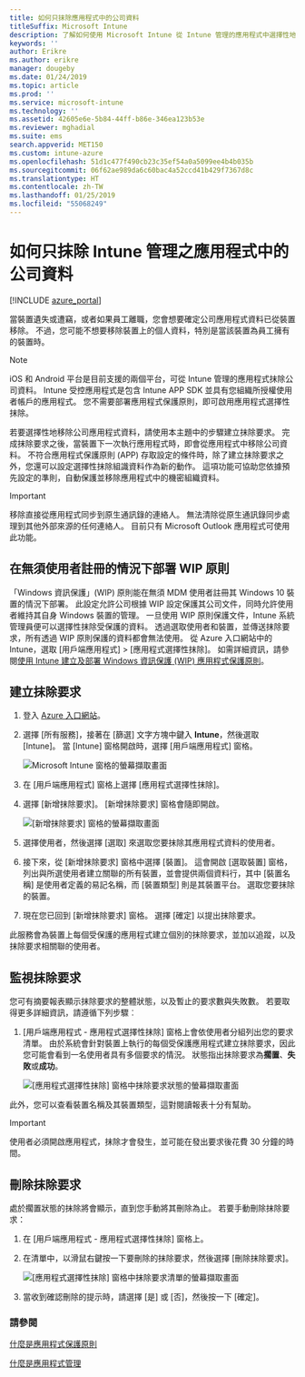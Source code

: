 ```yaml
---
title: 如何只抹除應用程式中的公司資料
titleSuffix: Microsoft Intune
description: 了解如何使用 Microsoft Intune 從 Intune 管理的應用程式中選擇性地抹除公司資料。
keywords: ''
author: Erikre
ms.author: erikre
manager: dougeby
ms.date: 01/24/2019
ms.topic: article
ms.prod: ''
ms.service: microsoft-intune
ms.technology: ''
ms.assetid: 42605e6e-5b84-44ff-b86e-346ea123b53e
ms.reviewer: mghadial
ms.suite: ems
search.appverid: MET150
ms.custom: intune-azure
ms.openlocfilehash: 51d1c477f490cb23c35ef54a0a5099ee4b4b035b
ms.sourcegitcommit: 06f62ae989da6c60bac4a52ccd41b429f7367d8c
ms.translationtype: HT
ms.contentlocale: zh-TW
ms.lasthandoff: 01/25/2019
ms.locfileid: "55068249"
---
```

# <a name="how-to-wipe-only-corporate-data-from-intune-managed-apps"></a>如何只抹除 Intune 管理之應用程式中的公司資料

[!INCLUDE [azure_portal](./includes/azure_portal.md)]

當裝置遺失或遭竊，或者如果員工離職，您會想要確定公司應用程式資料已從裝置移除。 不過，您可能不想要移除裝置上的個人資料，特別是當該裝置為員工擁有的裝置時。

>[!NOTE]
> iOS 和 Android 平台是目前支援的兩個平台，可從 Intune 管理的應用程式抹除公司資料。 Intune 受控應用程式是包含 Intune APP SDK 並具有您組織所授權使用者帳戶的應用程式。 您不需要部署應用程式保護原則，即可啟用應用程式選擇性抹除。

若要選擇性地移除公司應用程式資料，請使用本主題中的步驟建立抹除要求。 完成抹除要求之後，當裝置下一次執行應用程式時，即會從應用程式中移除公司資料。 不符合應用程式保護原則 (APP) 存取設定的條件時，除了建立抹除要求之外，您還可以設定選擇性抹除組識資料作為新的動作。 這項功能可協助您依據預先設定的準則，自動保護並移除應用程式中的機密組織資料。

>[!IMPORTANT]
> 移除直接從應用程式同步到原生通訊錄的連絡人。 無法清除從原生通訊錄同步處理到其他外部來源的任何連絡人。 目前只有 Microsoft Outlook 應用程式可使用此功能。

## <a name="deployed-wip-policies-without-user-enrollment"></a>在無須使用者註冊的情況下部署 WIP 原則
「Windows 資訊保護」(WIP) 原則能在無須 MDM 使用者註冊其 Windows 10 裝置的情況下部署。 此設定允許公司根據 WIP 設定保護其公司文件，同時允許使用者維持其自身 Windows 裝置的管理。 一旦使用 WIP 原則保護文件，Intune 系統管理員便可以選擇性抹除受保護的資料。 透過選取使用者和裝置，並傳送抹除要求，所有透過 WIP 原則保護的資料都會無法使用。 從 Azure 入口網站中的 Intune，選取 [用戶端應用程式] > [應用程式選擇性抹除]。 如需詳細資訊，請參閱[使用 Intune 建立及部署 Windows 資訊保護 (WIP) 應用程式保護原則](windows-information-protection-policy-create.md)。

## <a name="create-a-wipe-request"></a>建立抹除要求

1.  登入 [Azure 入口網站](https://portal.azure.com)。

2.  選擇 [所有服務]，接著在 [篩選] 文字方塊中鍵入 **Intune**，然後選取 [Intune]。 當 [Intune] 窗格開啟時，選擇 [用戶端應用程式] 窗格。

    ![Microsoft Intune 窗格的螢幕擷取畫面](./media/apps-selective-wipe01.png)

3.  在 [用戶端應用程式] 窗格上選擇 [應用程式選擇性抹除]。

4.  選擇 [新增抹除要求]。 [新增抹除要求] 窗格會隨即開啟。

    ![[新增抹除要求] 窗格的螢幕擷取畫面](./media/AzurePortal_MAM_NewWipeRequest.png)

5.  選擇使用者，然後選擇 [選取] 來選取您要抹除其應用程式資料的使用者。

6.  接下來，從 [新增抹除要求] 窗格中選擇 [裝置]。 這會開啟 [選取裝置] 窗格，列出與所選使用者建立關聯的所有裝置，並會提供兩個資料行，其中 [裝置名稱] 是使用者定義的易記名稱，而 [裝置類型] 則是其裝置平台。 選取您要抹除的裝置。

7.  現在您已回到 [新增抹除要求] 窗格。 選擇 [確定] 以提出抹除要求。

此服務會為裝置上每個受保護的應用程式建立個別的抹除要求，並加以追蹤，以及抹除要求相關聯的使用者。

## <a name="monitor-your-wipe-requests"></a>監視抹除要求

您可有摘要報表顯示抹除要求的整體狀態，以及暫止的要求數與失敗數。 若要取得更多詳細資訊，請遵循下列步驟︰

1.  [用戶端應用程式 - 應用程式選擇性抹除] 窗格上會依使用者分組列出您的要求清單。 由於系統會針對裝置上執行的每個受保護應用程式建立抹除要求，因此您可能會看到一名使用者具有多個要求的情況。 狀態指出抹除要求為**擱置**、**失敗**或**成功**。

    ![[應用程式選擇性抹除] 窗格中抹除要求狀態的螢幕擷取畫面](./media/wipe-request-status-1.png)

此外，您可以查看裝置名稱及其裝置類型，這對閱讀報表十分有幫助。

>[!IMPORTANT]
> 使用者必須開啟應用程式，抹除才會發生，並可能在發出要求後花費 30 分鐘的時間。

## <a name="delete-a-wipe-request"></a>刪除抹除要求

處於擱置狀態的抹除將會顯示，直到您手動將其刪除為止。 若要手動刪除抹除要求：

1.  在 [用戶端應用程式 - 應用程式選擇性抹除] 窗格上。

2.  在清單中，以滑鼠右鍵按一下要刪除的抹除要求，然後選擇 [刪除抹除要求]。

    ![[應用程式選擇性抹除] 窗格中抹除要求清單的螢幕擷取畫面](./media/delete-wipe-request.png)

3.  當收到確認刪除的提示時，請選擇 [是] 或 [否]，然後按一下 [確定]。

### <a name="see-also"></a>請參閱
[什麼是應用程式保護原則](app-protection-policy.md)

[什麼是應用程式管理](app-management.md)
